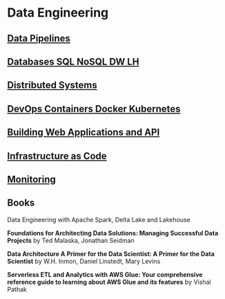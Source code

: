 
# Data Engineering

## [Data Pipelines](DataPipelines)

## [Databases SQL NoSQL DW LH](Databases)

## [Distributed Systems](DistributedSystems)

## [DevOps Containers Docker Kubernetes](Containers)

## [Building Web Applications and API](BuildingWebApplications)

## [Infrastructure as Code](InfraAsCode)

## [Monitoring](Monitoring)

## Books



Data Engineering with Apache Spark, Delta Lake and Lakehouse

**Foundations for Architecting Data Solutions: Managing Successful Data Projects** by Ted Malaska, Jonathan Seidman 

**Data Architecture A Primer for the Data Scientist: A Primer for the Data Scientist** by W.H. Inmon, Daniel Linstedt, Mary Levins

**Serverless ETL and Analytics with AWS Glue: Your comprehensive reference guide to learning about AWS Glue and its features** by Vishal Pathak


